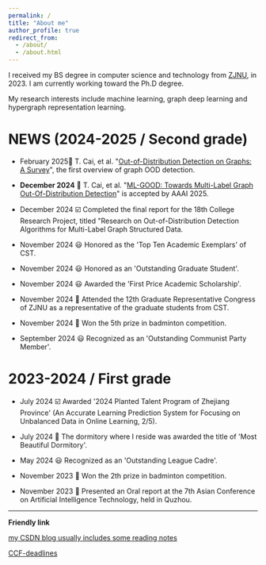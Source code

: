 ```yaml
---
permalink: /
title: "About me"
author_profile: true
redirect_from: 
  - /about/
  - /about.html
---
```


I received my BS degree in computer science and technology from [ZJNU](https://www.zjnu.edu.cn/main.htm), in 2023. I am currently working toward the Ph.D degree.

My research interests include machine learning, graph deep learning and hypergraph representation learning.


# NEWS (2024-2025 / Second grade)

* February 2025📰 T. Cai, et al. "[Out-of-Distribution Detection on Graphs: A Survey](http://arxiv.org/html/2502.08105v1)", the first overview of graph OOD detection.

* **December 2024** 📰 T. Cai, et al. "[ML-GOOD: Towards Multi-Label Graph Out-Of-Distribution Detection](https://github.com/ca1man-2022/ML-GOOD)" is accepted by AAAI 2025.

* December 2024 ☑️ Completed the final report for the 18th College Research Project, titled "Research on Out-of-Distribution Detection Algorithms for Multi-Label Graph Structured Data.
  
* November 2024 😃 Honored as the 'Top Ten Academic Exemplars' of CST.
  
* November 2024 😃 Honored as an 'Outstanding Graduate Student'.
  
* November 2024 😃 Awarded the 'First Price Academic Scholarship'.
  
* November 2024 👣 Attended the 12th Graduate Representative Congress of ZJNU as a representative of the graduate students from CST.

* November 2024 🏅 Won the 5th prize in badminton competition.

* September 2024 😃 Recognized as an 'Outstanding Communist Party Member'.


# 2023-2024 / First grade

* July 2024 ☑️ Awarded '2024 Planted Talent Program of Zhejiang Province' (An Accurate Learning Prediction System for Focusing on Unbalanced Data in Online Learning, 2/5).

* July 2024 🏅 The dormitory where I reside was awarded the title of 'Most Beautiful Dormitory'.
  
* May 2024 😃 Recognized as an 'Outstanding League Cadre'.
  
* November 2023 🏅 Won the 2th prize in badminton competition.
  
* November 2023 👣 Presented an Oral report at the 7th Asian Conference on Artificial Intelligence Technology, held in Quzhou.


---
**Friendly link**

[my CSDN blog usually includes some reading notes](https://blog.csdn.net/bocaiaichila?type=blog)

[CCF-deadlines](https://ccfddl.com/)
